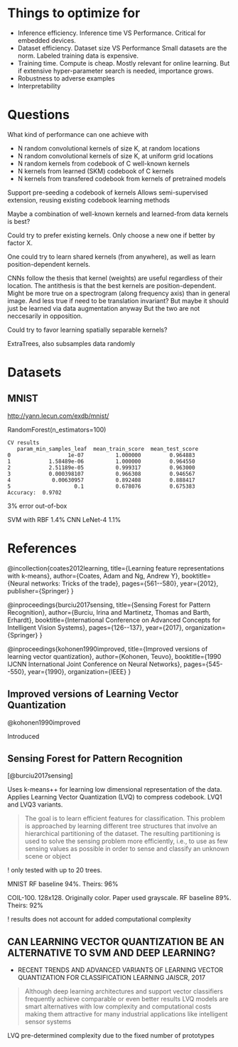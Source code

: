 
# Things to optimize for

- Inference efficiency. Inference time VS Performance.
Critical for embedded devices.
- Dataset efficiency. Dataset size VS Performance
Small datasets are the norm.
Labeled training data is expensive.
- Training time. 
Compute is cheap. Mostly relevant for online learning.
But if extensive hyper-parameter search is needed, importance grows. 
- Robustness to adverse examples
- Interpretability


# Questions

What kind of performance can one achieve with

- N random convolutional kernels of size K, at random locations
- N random convolutional kernels of size K, at uniform grid locations
- N random kernels from codebook of C well-known kernels
- N kernels from learned (SKM) codebook of C kernels
- N kernels from transfered codebook from kernels of pretrained models


Support pre-seeding a codebook of kernels
Allows semi-supervised extension, reusing existing codebook learning methods

Maybe a combination of well-known kernels and learned-from data kernels is best?

Could try to prefer existing kernels.
Only choose a new one if better by factor X.

One could try to learn shared kernels (from anywhere), as well as learn position-dependent kernels. 

CNNs follow the thesis that kernel (weights) are useful regardless of their location.
The antithesis is that the best kernels are position-dependent.
Might be more true on a spectrogram (along frequency axis) than in general image.
And less true if need to be translation invariant? But maybe it should just be learned via data augmentation anyway
But the two are not neccesarily in opposition.

Could try to favor learning spatially separable kernels?


ExtraTrees, also subsamples data randomly

# 

# Datasets

## MNIST
http://yann.lecun.com/exdb/mnist/

RandomForest(n_estimators=100)
```
CV results
   param_min_samples_leaf  mean_train_score  mean_test_score
0                  1e-07          1.000000         0.964883
1            1.58489e-06          1.000000         0.964550
2            2.51189e-05          0.999317         0.963000
3            0.000398107          0.966308         0.946567
4             0.00630957          0.892408         0.888417
5                    0.1          0.678076         0.675383
Accuracy:  0.9702
```
3% error out-of-box

SVM with RBF 1.4%
CNN LeNet-4 1.1%



# References

@incollection{coates2012learning,
  title={Learning feature representations with k-means},
  author={Coates, Adam and Ng, Andrew Y},
  booktitle={Neural networks: Tricks of the trade},
  pages={561--580},
  year={2012},
  publisher={Springer}
}

@inproceedings{burciu2017sensing,
  title={Sensing Forest for Pattern Recognition},
  author={Burciu, Irina and Martinetz, Thomas and Barth, Erhardt},
  booktitle={International Conference on Advanced Concepts for Intelligent Vision Systems},
  pages={126--137},
  year={2017},
  organization={Springer}
}

@inproceedings{kohonen1990improved,
  title={Improved versions of learning vector quantization},
  author={Kohonen, Teuvo},
  booktitle={1990 IJCNN International Joint Conference on Neural Networks},
  pages={545--550},
  year={1990},
  organization={IEEE}
}

## Improved versions of Learning Vector Quantization
@kohonen1990improved

Introduced 

## Sensing Forest for Pattern Recognition
[@burciu2017sensing]

Uses k-means++ for learning low dimensional representation of the data.
Applies Learning Vector Quantization (LVQ) to compress codebook.
LVQ1 and LVQ3 variants.

> The goal is to learn efficient features for classification.
> This problem is approached by learning different tree structures that involve an hierarchical partitioning of the dataset.
> The resulting partitioning is used to solve the sensing problem more efficiently,
> i.e., to use as few sensing values as possible in order to sense and classify an unknown scene or object

! only tested with up to 20 trees.

MNIST
RF baseline 94%. Theirs: 96%

COIL-100. 128x128. Originally color. Paper used grayscale.
RF baseline 89%. Theirs: 92%
 
! results does not account for added computational complexity

## CAN LEARNING VECTOR QUANTIZATION BE AN ALTERNATIVE TO SVM AND DEEP LEARNING?
- RECENT TRENDS AND ADVANCED VARIANTS OF LEARNING VECTOR QUANTIZATION FOR CLASSIFICATION LEARNING
JAISCR, 2017

> Although deep learning architectures and support vector classifiers frequently achieve comparable or even better results
> LVQ models are smart alternatives with low complexity and computational costs making them attractive
> for many industrial applications like intelligent sensor systems

LVQ
pre-determined complexity due to the fixed number of prototypes



